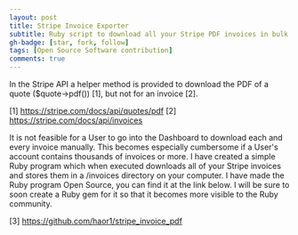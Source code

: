```yaml
---
layout: post
title: Stripe Invoice Exporter
subtitle: Ruby script to download all your Stripe PDF invoices in bulk.
gh-badge: [star, fork, follow]
tags: [Open Source Software contribution]
comments: true
---
```


In the Stripe API a helper method is provided to download the PDF of a quote ($quote->pdf()) [1], but not for an invoice [2].

[1] https://stripe.com/docs/api/quotes/pdf
[2] https://stripe.com/docs/api/invoices

It is not feasible for a User to go into the Dashboard to download each and every invoice manually. This becomes especially
cumbersome if a User's account contains thousands of invoices or more. I have created a simple Ruby program which when executed
downloads all of your Stripe invoices and stores them in a /invoices directory on your computer. I have made the Ruby program 
Open Source, you can find it at the link below. I will be sure to soon create a Ruby gem for it so that it becomes more visible to 
the Ruby community.

[3] https://github.com/haor1/stripe_invoice_pdf
